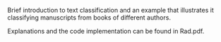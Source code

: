 Brief introduction to text classification and an example that illustrates it classifying manuscripts from books of different authors.

Explanations and the code implementation can be found in Rad.pdf.
